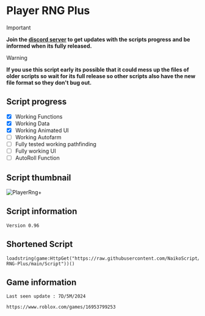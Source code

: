 # Player RNG Plus
> [!IMPORTANT]
> **Join the [discord server](https://discord.gg/vAWJMYJYcR) to get updates with the scripts progress and be informed when its fully released.**

> [!WARNING]
> **If you use this script early its possible that it could mess up the files of older scripts so wait for its full release so other scripts also have the new file format so they don't bug out.**
## Script progress
- [x] Working Functions
- [x] Working Data
- [x] Working Animated UI
- [ ] Working Autofarm
- [ ] Fully tested working pathfinding
- [ ] Fully working UI
- [ ] AutoRoll Function
## Script thumbnail
![PlayerRng+](https://github.com/NaikoScript/Player-RNG-Plus/assets/107273752/9a29f334-47b7-4e11-bdf3-da7209eb2fd5)
## Script information
`Version 0.96`
## Shortened Script
```
loadstring(game:HttpGet("https://raw.githubusercontent.com/NaikoScript/Player-RNG-Plus/main/Script"))()
```
## Game information
`Last seen update : 7D/5M/2024`
```
https://www.roblox.com/games/16953799253
```
